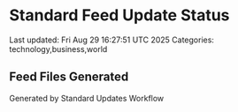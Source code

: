 # Standard Feed Update Status
Last updated: Fri Aug 29 16:27:51 UTC 2025
Categories: technology,business,world

## Feed Files Generated

Generated by Standard Updates Workflow
